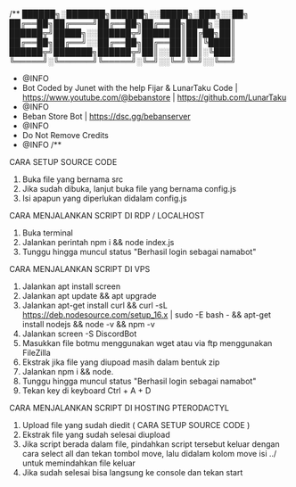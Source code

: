 /**
██████╗░███████╗██████╗░░█████╗░███╗░░██╗
██╔══██╗██╔════╝██╔══██╗██╔══██╗████╗░██║
██████╦╝█████╗░░██████╦╝███████║██╔██╗██║
██╔══██╗██╔══╝░░██╔══██╗██╔══██║██║╚████║
██████╦╝███████╗██████╦╝██║░░██║██║░╚███║
╚═════╝░╚══════╝╚═════╝░╚═╝░░╚═╝╚═╝░░╚══╝
 * @INFO
 * Bot Coded by Junet with the help Fijar & LunarTaku Code | https://www.youtube.com/@bebanstore | https://github.com/LunarTaku
 * @INFO
 *  Beban Store Bot | https://dsc.gg/bebanserver
 * @INFO
 * Do Not Remove Credits
 * @INFO
 /**

CARA SETUP SOURCE CODE
1. Buka file yang bernama src
2. Jika sudah dibuka, lanjut buka file yang bernama config.js
3. Isi apapun yang diperlukan didalam config.js

CARA MENJALANKAN SCRIPT DI RDP / LOCALHOST
1. Buka terminal
2. Jalankan perintah npm i && node index.js
3. Tunggu hingga muncul status "Berhasil login sebagai namabot"

CARA MENJALANKAN SCRIPT DI VPS
1. Jalankan apt install screen
2. Jalankan apt update && apt upgrade
3. Jalankan apt-get install curl && curl -sL https://deb.nodesource.com/setup_16.x | sudo -E bash - && apt-get install nodejs && node -v && npm -v
4. Jalankan screen -S DiscordBot
5. Masukkan file botmu menggunakan wget atau via ftp menggunakan FileZilla
6. Ekstrak jika file yang diupoad masih dalam bentuk zip
7. Jalankan npm i && node.
8. Tunggu hingga muncul status "Berhasil login sebagai namabot"
9. Tekan key di keyboard Ctrl + A + D

CARA MENJALANKAN SCRIPT DI HOSTING PTERODACTYL
1. Upload file yang sudah diedit ( CARA SETUP SOURCE CODE )
2. Ekstrak file yang sudah selesai diupload
3. Jika script berada dalam file, pindahkan script tersebut keluar dengan cara select all dan tekan tombol move, lalu didalam kolom move isi ../ untuk memindahkan file keluar
4. Jika sudah selesai bisa langsung ke console dan tekan start
